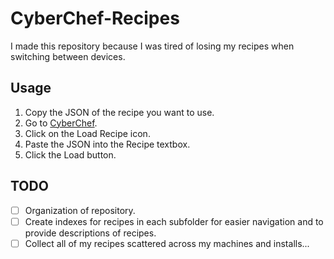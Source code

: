# CyberChef-Recipes

I made this repository because I was tired of losing my recipes when switching
between devices.

## Usage

1. Copy the JSON of the recipe you want to use.
2. Go to [CyberChef](https://gchq.github.io/CyberChef/).
3. Click on the Load Recipe icon.
4. Paste the JSON into the Recipe textbox.
5. Click the Load button.

## TODO

- [ ] Organization of repository.
- [ ] Create indexes for recipes in each subfolder for easier navigation and to
provide descriptions of recipes.
- [ ] Collect all of my recipes scattered across my machines and installs...
